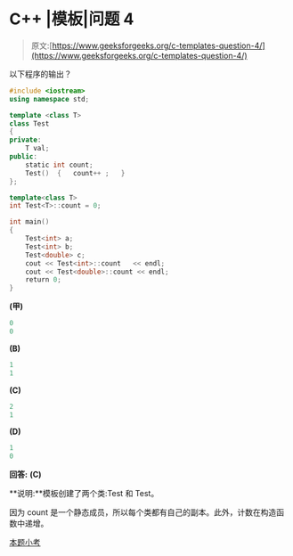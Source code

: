 # C++ |模板|问题 4

> 原文:[https://www.geeksforgeeks.org/c-templates-question-4/](https://www.geeksforgeeks.org/c-templates-question-4/)

以下程序的输出？

```cpp
#include <iostream>
using namespace std;

template <class T>
class Test
{
private:
    T val;
public:
    static int count;
    Test()  {   count++ ;   }
};

template<class T>
int Test<T>::count = 0;

int main()
{
    Test<int> a;
    Test<int> b;
    Test<double> c;
    cout << Test<int>::count   << endl;
    cout << Test<double>::count << endl;
    return 0;
}
```

**(甲)**

```cpp
0
0
```

**(B)**

```cpp
1
1
```

**(C)**

```cpp
2
1
```

**(D)**

```cpp
1
0
```

**回答:** **(C)**

**说明:**模板创建了两个类:Test 和 Test。

因为 count 是一个静态成员，所以每个类都有自己的副本。此外，计数在构造函数中递增。

[本题小考](https://www.geeksforgeeks.org/quiz-corner-gq/)